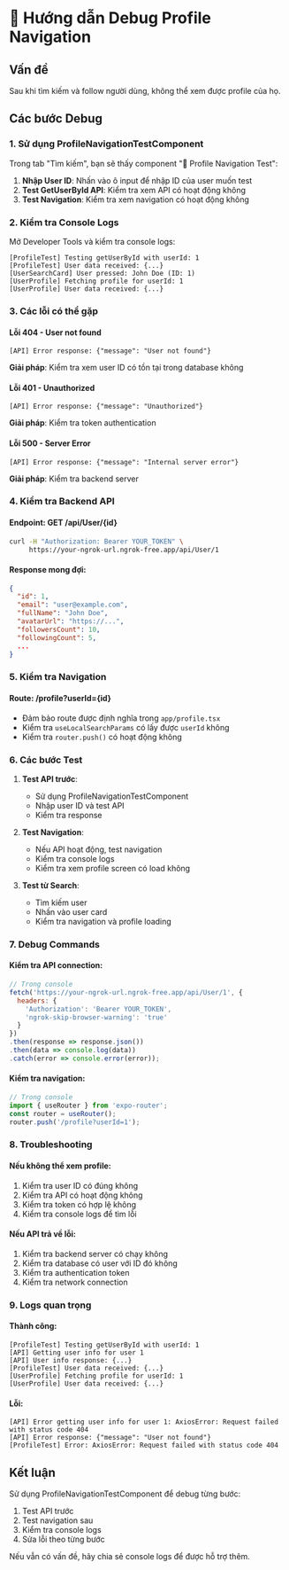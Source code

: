 # 🔧 Hướng dẫn Debug Profile Navigation

## Vấn đề
Sau khi tìm kiếm và follow người dùng, không thể xem được profile của họ.

## Các bước Debug

### 1. Sử dụng ProfileNavigationTestComponent
Trong tab "Tìm kiếm", bạn sẽ thấy component "🧪 Profile Navigation Test":

1. **Nhập User ID**: Nhấn vào ô input để nhập ID của user muốn test
2. **Test GetUserById API**: Kiểm tra xem API có hoạt động không
3. **Test Navigation**: Kiểm tra xem navigation có hoạt động không

### 2. Kiểm tra Console Logs
Mở Developer Tools và kiểm tra console logs:

```
[ProfileTest] Testing getUserById with userId: 1
[ProfileTest] User data received: {...}
[UserSearchCard] User pressed: John Doe (ID: 1)
[UserProfile] Fetching profile for userId: 1
[UserProfile] User data received: {...}
```

### 3. Các lỗi có thể gặp

#### Lỗi 404 - User not found
```
[API] Error response: {"message": "User not found"}
```
**Giải pháp**: Kiểm tra xem user ID có tồn tại trong database không

#### Lỗi 401 - Unauthorized
```
[API] Error response: {"message": "Unauthorized"}
```
**Giải pháp**: Kiểm tra token authentication

#### Lỗi 500 - Server Error
```
[API] Error response: {"message": "Internal server error"}
```
**Giải pháp**: Kiểm tra backend server

### 4. Kiểm tra Backend API

#### Endpoint: GET /api/User/{id}
```bash
curl -H "Authorization: Bearer YOUR_TOKEN" \
     https://your-ngrok-url.ngrok-free.app/api/User/1
```

#### Response mong đợi:
```json
{
  "id": 1,
  "email": "user@example.com",
  "fullName": "John Doe",
  "avatarUrl": "https://...",
  "followersCount": 10,
  "followingCount": 5,
  ...
}
```

### 5. Kiểm tra Navigation

#### Route: /profile?userId={id}
- Đảm bảo route được định nghĩa trong `app/profile.tsx`
- Kiểm tra `useLocalSearchParams` có lấy được `userId` không
- Kiểm tra `router.push()` có hoạt động không

### 6. Các bước Test

1. **Test API trước**:
   - Sử dụng ProfileNavigationTestComponent
   - Nhập user ID và test API
   - Kiểm tra response

2. **Test Navigation**:
   - Nếu API hoạt động, test navigation
   - Kiểm tra console logs
   - Kiểm tra xem profile screen có load không

3. **Test từ Search**:
   - Tìm kiếm user
   - Nhấn vào user card
   - Kiểm tra navigation và profile loading

### 7. Debug Commands

#### Kiểm tra API connection:
```javascript
// Trong console
fetch('https://your-ngrok-url.ngrok-free.app/api/User/1', {
  headers: {
    'Authorization': 'Bearer YOUR_TOKEN',
    'ngrok-skip-browser-warning': 'true'
  }
})
.then(response => response.json())
.then(data => console.log(data))
.catch(error => console.error(error));
```

#### Kiểm tra navigation:
```javascript
// Trong console
import { useRouter } from 'expo-router';
const router = useRouter();
router.push('/profile?userId=1');
```

### 8. Troubleshooting

#### Nếu không thể xem profile:
1. Kiểm tra user ID có đúng không
2. Kiểm tra API có hoạt động không
3. Kiểm tra token có hợp lệ không
4. Kiểm tra console logs để tìm lỗi

#### Nếu API trả về lỗi:
1. Kiểm tra backend server có chạy không
2. Kiểm tra database có user với ID đó không
3. Kiểm tra authentication token
4. Kiểm tra network connection

### 9. Logs quan trọng

#### Thành công:
```
[ProfileTest] Testing getUserById with userId: 1
[API] Getting user info for user 1
[API] User info response: {...}
[ProfileTest] User data received: {...}
[UserProfile] Fetching profile for userId: 1
[UserProfile] User data received: {...}
```

#### Lỗi:
```
[API] Error getting user info for user 1: AxiosError: Request failed with status code 404
[API] Error response: {"message": "User not found"}
[ProfileTest] Error: AxiosError: Request failed with status code 404
```

## Kết luận

Sử dụng ProfileNavigationTestComponent để debug từng bước:
1. Test API trước
2. Test navigation sau
3. Kiểm tra console logs
4. Sửa lỗi theo từng bước

Nếu vẫn có vấn đề, hãy chia sẻ console logs để được hỗ trợ thêm.
